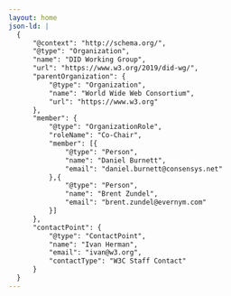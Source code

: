 ```yaml
---
layout: home
json-ld: |
  {
      "@context": "http://schema.org/",
      "@type": "Organization",
      "name": "DID Working Group",
      "url": "https://www.w3.org/2019/did-wg/",
      "parentOrganization": {
          "@type": "Organization",
          "name": "World Wide Web Consortium",
          "url": "https://www.w3.org"
      },
      "member": {
          "@type": "OrganizationRole",
          "roleName": "Co-Chair",
          "member": [{
              "@type": "Person",
              "name": "Daniel Burnett",
              "email": "daniel.burnett@consensys.net"
          },{
              "@type": "Person",
              "name": "Brent Zundel",
              "email": "brent.zundel@evernym.com"
          }]
      },
      "contactPoint": {
          "@type": "ContactPoint",
          "name": "Ivan Herman",
          "email": "ivan@w3.org",
          "contactType": "W3C Staff Contact"
      }
  }
---
```


